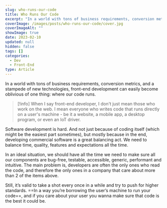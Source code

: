 ```yaml
---
slug: who-runs-our-code
title: Who Runs Our Code
excerpt: "In a world with tons of business requirements, conversion metrics, and a stampede of new technologies, front-end development can easily become oblivious of one thing: where our code runs."
coverImage: /images/posts/who-runs-our-code/cover.jpg
coverImageAlt: ""
showImage: true
date: 2023-02-10
updated: null
hidden: false
tags: []
categories:
  - Dev
  - Front-End
type: Article
---
```


In a world with tons of business requirements, conversion metrics, and a stampede of new technologies, front-end development can easily become oblivious of one thing: where our code runs.

> [!info]
> When I say front-end developer, I don't just mean those who work on the web. I mean everyone who writes code that runs directly on a user's machine - be it a website, a mobile app, a desktop program, or even an IoT driver.

Software development is hard. And not just because of coding itself (which might be the easiest part sometimes), but mostly because in the end, developing commercial software is a great balancing act. We need to balance time, quality, features and expectations all the time.

In an ideal situation, we should have all the time we need to make sure all our components are bug-free, testable, accessible, generic, performant and intuitive. The main problem is, developers are often the only ones who read the code, and therefore the only ones in a company that care about more than 2 of the items above.

Still, it’s valid to take a shot every once in a while and try to push for higher standards. ==In a way you’re borrowing the user’s machine to run your code==, and if you care about your user you wanna make sure that code is the best it could be.
